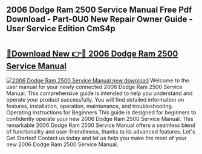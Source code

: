 ## 2006 Dodge Ram 2500 Service Manual Free Pdf Download - Part-0U0 New Repair Owner Guide - User Service Edition CmS4p

# <h2><a href="http://bc35462.oget.top/?id=2006+Dodge+Ram+2500+Service+Manual">🔗Download New 👉🔴 2006 Dodge Ram 2500 Service Manual</a></h2>

[![2006 Dodge Ram 2500 Service Manual new download](https://i.imgur.com/5g1atiW.png)](http://bc35462.oget.top/?id=2006+Dodge+Ram+2500+Service+Manual)
Welcome to the user manual for your newly connected 2006 Dodge Ram 2500 Service Manual. This comprehensive guide is intended to help you understand and operate your product successfully. You will find detailed information on features, installation, operation, maintenance, and troubleshooting. Operating Instructions for Beginners This guide is designed for beginners to confidently operate your new 2006 Dodge Ram 2500 Service Manual. This remarkable 2006 Dodge Ram 2500 Service Manual offers a seamless blend of functionality and user-friendliness, thanks to its advanced features. Let's Get Started! Contact us today and let us help you make the most of your new 2006 Dodge Ram 2500 Service Manual.
